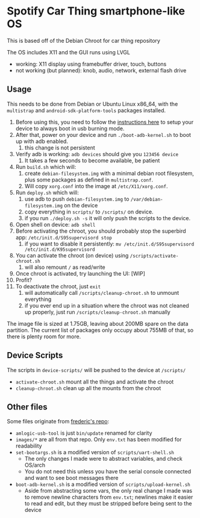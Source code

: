 # Spotify Car Thing smartphone-like OS

This is based off of the Debian Chroot for car thing repository

The OS includes X11 and the GUI runs using LVGL

* working: X11 display using framebuffer driver, touch, buttons
* not working (but planned): knob, audio, network, external flash drive



## Usage

This needs to be done from Debian or Ubuntu Linux x86_64, with the `multistrap` and `android-sdk-platform-tools` packages installed. 

1. Before using this, you need to follow the [instructions here](https://github.com/frederic/superbird-bulkcmd) to setup your device to always boot in usb burning mode. 
2. After that, power on your device and run `./boot-adb-kernel.sh` to boot up with adb enabled.
   1. this change is not persistent
3. Verify adb is working: `adb devices` should give you `123456	device`
   1. It takes a few seconds to become available, be patient
4. Run `build.sh` which will:
   1. create `debian-filesystem.img` with a minimal debian root filesystem, plus some packages as defined in `multistrap.conf`. 
   2. Will copy `xorg.conf` into the image at `/etc/X11/xorg.conf`.
5. Run `deploy.sh` which will:
   1. use adb to push `debian-filesystem.img` to `/var/debian-filesystem.img` on the device
   2. copy everything in `scripts/` to `/scripts/` on device.
   3. if you run `./deploy.sh -s` it will only push the scripts to the device.
6. Open shell on device: `adb shell`
7. Before activating the chroot, you should probably stop the superbird app: `/etc/init.d/S95supervisord stop`
   1. if you want to disable it persistently: `mv /etc/init.d/S95supervisord /etc/init.d/K95supervisord`
8. You can activate the chroot (on device) using `/scripts/activate-chroot.sh`
   1. will also remount `/` as read/write
9.  Once chroot is activated, try launching the UI: [WIP]
10. Profit?
11. To deactivate the chroot, just `exit`
    1.  will automatically call `/scripts/cleanup-chroot.sh` to unmount everything
    2.  if you ever end up in a situation where the chroot was not cleaned up properly, just run `/scripts/cleanup-chroot.sh` manually


The image file is sized at 1.75GB, leaving about 200MB spare on the data partition.
The current list of packages only occupy about 755MB of that, so there is plenty room for more.


## Device Scripts

The scripts in `device-scripts/` will be pushed to the device at `/scripts/`
* `activate-chroot.sh` mount all the things and activate the chroot
* `cleanup-chroot.sh` clean up all the mounts from the chroot

## Other files

Some files originate from [frederic's repo](https://github.com/frederic/superbird-bulkcmd):

* `amlogic-usb-tool` is just `bin/update` renamed for clarity
* `images/*` are all from that repo. Only `env.txt` has been modified for readability
* `set-bootargs.sh` is a modified version of `scripts/uart-shell.sh`
  * The only changes I made were to abstract variables, and check OS/arch
  * You do not need this unless you have the serial console connected and want to see boot messages there
* `boot-adb-kernel.sh` is a modified version of `scripts/upload-kernel.sh`
  * Aside from abstracting some vars, the only real change I made was to remove newline characters from `env.txt`; newlines make it easier to read and edit, but they must be stripped before being sent to the device
